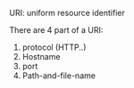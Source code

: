 URI: uniform resource identifier

There are 4 part of a URI:

1. protocol \(HTTP..\)
2. Hostname
3. port
4. Path-and-file-name



